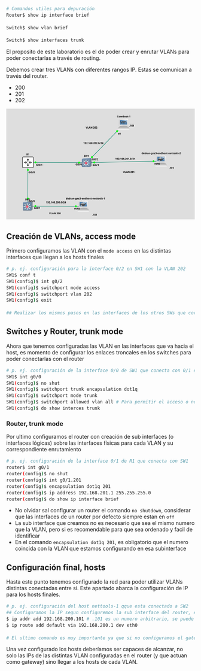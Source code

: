 
``` bash
# Comandos utiles para depuración
Router$ show ip interface brief

Switch$ show vlan brief 

Switch$ show interfaces trunk

```


El proposito de este laboratorio es el de poder crear y enrutar VLANs para poder conectarlas a través de routing.

Debemos crear tres VLANs con diferentes rangos IP. Estas se comunican a través del router.
- 200
- 201
- 202

![](_anexos_/Screenshot%20from%202024-01-11%2003-16-12.png)


## Creación de VLANs, access mode
Primero configuramos las VLAN con el `mode access` en las distintas interfaces que llegan a los hosts finales

``` bash
# p. ej. configuración para la interface 0/2 en SW1 con la VLAN 202
SW1$ conf t
SW1(config)$ int g0/2
SW1(config)$ switchport mode access 
SW1(config)$ switchport vlan 202
SW1(config)$ exit

## Realizar los mismos pasos en las interfaces de los otros SWs que correspondan 
```

## Switches y Router, trunk mode
Ahora que tenemos configuradas las VLAN en las interfaces que va hacia el host, es momento de configurar los enlaces troncales en los switches para poder conectarlas con el router

``` bash
# p. ej. configuración de la interface 0/0 de SW1 que conecta con 0/1 en R1
SW1$ int g0/0
SW1(config)$ no shut
SW1(config)$ switchport trunk encapsulation dot1q
SW1(config)$ switchport mode trunk 
SW1(config)$ switchport allowed vlan all # Para permitir el acceso o negar el trafico de VLANs 
SW1(config)$ do show interces trunk

```

### Router, trunk mode
Por ultimo configuramos el router con creación de sub interfaces (o interfaces lógicas) sobre las interfaces físicas para cada VLAN y su correspondiente enrutamiento

``` bash
# p. ej. configuración de la interface 0/1 de R1 que conecta con SW1
router$ int g0/1
router(config)$ no shut
router(config)$ int g0/1.201
router(config)$ encapsulation dot1q 201
router(config)$ ip address 192.168.201.1 255.255.255.0
router(config)$ do show ip interface brief
```

- No olvidar sal configurar un router el comando `no shutdown`, considerar que las interfaces de un router por defecto siempre estan en `off`
- La sub interface que creamos no es necesario que sea el mismo numero que la VLAN, pero si es recomendable para que sea ordenado y facil de identificar
- En el comando `encapsulation dot1q 201`, es obligatorio que el numero coincida con la VLAN que estamos configurando en esa subinterface 

## Configuración final, hosts 
Hasta este punto tenemos configurado la red para poder utilizar VLANs distintas conectadas entre si. Este apartado abarca la configuración de IP para los hosts finales. 
``` bash
# p. ej. configuración del host nettools-1 qque esta conectado a SW2 
## Configuramos la IP segun configuremos la sub interface del router, en este caso usamos la red 192.168.200.0/24
$ ip addr add 192.168.200.101 # .101 es un numero arbitrario, se puede configurar cualquiera en realidad, excepto .1 que es el gateway del router por su puesto
$ ip route add default via 192.168.200.1 dev eth0

# El ultimo comando es muy importante ya que si no configuramos el gateway el host no va a poder encontrar las redes de las otras VLAN.
```

Una vez configurado los hosts deberíamos ser capaces de alcanzar, no solo las IPs de las distintas VLAN configuradas en el router (y que actuan como gateway) sino llegar a  los hosts de cada VLAN. 



